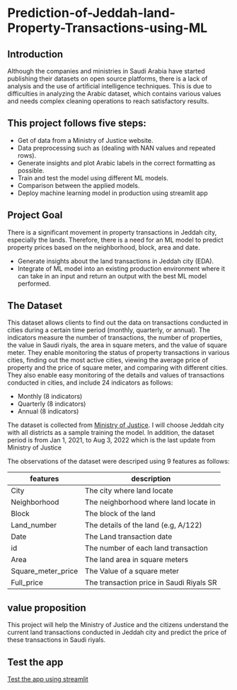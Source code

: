 # Prediction-of-Jeddah-land-Property-Transactions-using-ML


## Introduction
Although the companies and ministries in Saudi Arabia have started publishing their datasets on open source platforms, there is a lack of analysis and the use of artificial intelligence techniques. This is due to difficulties in analyzing the Arabic dataset, which contains various values and needs complex cleaning operations to reach satisfactory results.


## This project follows five steps:
- Get of data from a Ministry of Justice website.
- Data preprocessing such as (dealing with NAN values and repeated rows).
- Generate insights and plot Arabic labels in the correct formatting as possible.
- Train and test the model using different ML models.
- Comparison between the applied models.
- Deploy machine learning model in production using streamlit app

## Project Goal 
There is a significant movement in property transactions in Jeddah city, especially the lands. Therefore, there is a need for an ML model to predict property prices based on the neighborhood, block, area and date.

- Generate insights about the land transactions in Jeddah city (EDA).
- Integrate of ML model into an existing production environment where it can take in an input and return an output with the best ML model performed.

## The Dataset
This dataset allows clients to find out the data on transactions conducted in cities during a certain time period (monthly, quarterly, or annual). The indicators measure the number of transactions, the number of properties, the value in Saudi riyals, the area in square meters, and the value of square meter. They enable monitoring the status of property transactions in various cities, finding out the most active cities, viewing the average price of property and the price of square meter, and comparing with different cities. They also enable easy monitoring of the details and values of transactions conducted in cities, and include 24 indicators as follows:

- Monthly (8 indicators)
- Quarterly (8 indicators)
- Annual (8 indicators)

The dataset is collected from [Ministry of Justice](https://www.moj.gov.sa/ar/opendata/bi/birealestate/Dashboards/200_kpiTown/201_Monthly/kpi201_04_G.aspx). I will choose Jeddah city with all districts as a sample training the model. In addition, the dataset period is from Jan 1, 2021, to Aug 3, 2022 which is the last update from Ministry of Justice


The observations of the dataset were descriped using 9 features as follows:


| features | description |
| --------------- | --------------- | 
| City | The city where land locate |
| Neighborhood | The neighborhood where land locate in |
| Block | The block of the land |
| Land_number |The details of the land (e.g, A/122)|
| Date| The Land transaction date|
| id |The number of each land transaction|
| Area| The land area in square meters|
| Square_meter_price | The Value of a square meter| 
| Full_price |The transaction price in Saudi Riyals SR| 



## value proposition
This project will help the Ministry of Justice and the citizens understand the current land transactions conducted in Jeddah city and predict the price of these transactions in Saudi riyals.

## Test the app
[Test the app using streamlit](https://shaimaa-alghamdi-prediction-of-jeddah-land-property--app-pthmne.streamlitapp.com/)





